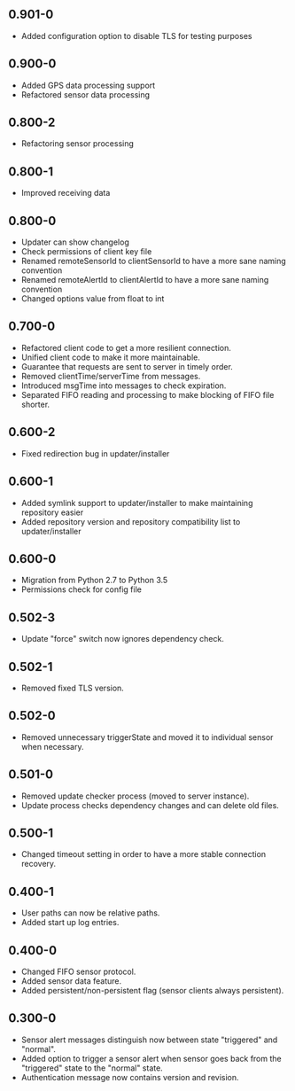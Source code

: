 ## 0.901-0

* Added configuration option to disable TLS for testing purposes

## 0.900-0

* Added GPS data processing support
* Refactored sensor data processing

## 0.800-2

* Refactoring sensor processing

## 0.800-1

* Improved receiving data

## 0.800-0

* Updater can show changelog
* Check permissions of client key file
* Renamed remoteSensorId to clientSensorId to have a more sane naming convention
* Renamed remoteAlertId to clientAlertId to have a more sane naming convention
* Changed options value from float to int

## 0.700-0

* Refactored client code to get a more resilient connection.
* Unified client code to make it more maintainable.
* Guarantee that requests are sent to server in timely order.
* Removed clientTime/serverTime from messages.
* Introduced msgTime into messages to check expiration.
* Separated FIFO reading and processing to make blocking of FIFO file shorter.

## 0.600-2

* Fixed redirection bug in updater/installer

## 0.600-1

* Added symlink support to updater/installer to make maintaining repository easier
* Added repository version and repository compatibility list to updater/installer 

## 0.600-0

* Migration from Python 2.7 to Python 3.5
* Permissions check for config file

## 0.502-3

* Update "force" switch now ignores dependency check.

## 0.502-1

* Removed fixed TLS version.

## 0.502-0

* Removed unnecessary triggerState and moved it to individual sensor when necessary.

## 0.501-0

* Removed update checker process (moved to server instance).
* Update process checks dependency changes and can delete old files.

## 0.500-1

* Changed timeout setting in order to have a more stable connection recovery.

## 0.400-1

* User paths can now be relative paths.
* Added start up log entries.

## 0.400-0

* Changed FIFO sensor protocol.
* Added sensor data feature.
* Added persistent/non-persistent flag (sensor clients always persistent).

## 0.300-0

* Sensor alert messages distinguish now between state "triggered" and "normal".
* Added option to trigger a sensor alert when sensor goes back from the "triggered" state to the "normal" state.
* Authentication message now contains version and revision.
